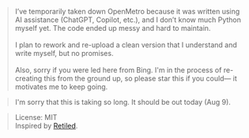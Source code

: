 > I’ve temporarily taken down OpenMetro because it was written using AI assistance (ChatGPT, Copilot, etc.), and I don’t know much Python myself yet. The code ended up messy and hard to maintain.<br>
> <br>
> I plan to rework and re-upload a clean version that I understand and write myself, but no promises.<br>
> <br>
> Also, sorry if you were led here from Bing. I'm in the process of re-creating this from the ground up, so please star this if you could— it motivates me to keep going.

> I'm sorry that this is taking so long. It should be out today (Aug 9). 

> License: MIT</br>
> Inspired by [Retiled](https://github.com/migbrunluz/Retiled-Win8.x).
